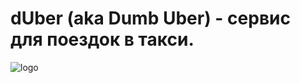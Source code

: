 # dUber (aka Dumb Uber) - сервис для поездок в такси. 

![logo](file:///home/anwarzadeh/Pictures/Screenshots/Screenshot%20from%202025-03-13%2023-15-29.png)

